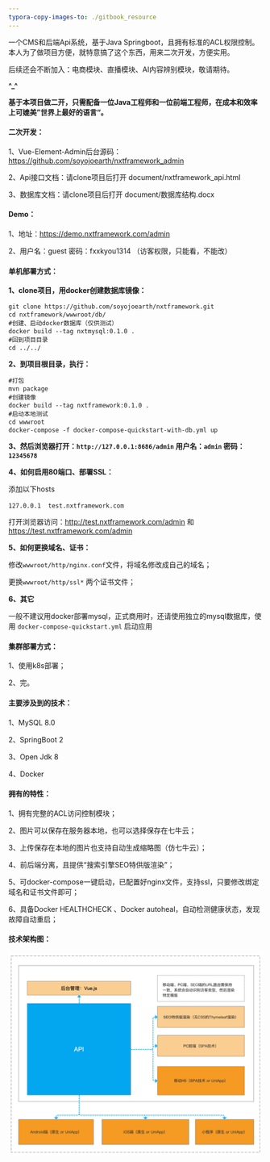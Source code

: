 ```yaml
---
typora-copy-images-to: ./gitbook_resource
---
```


一个CMS和后端Api系统，基于Java Springboot，且拥有标准的ACL权限控制。本人为了做项目方便，就特意搞了这个东西，用来二次开发，方便实用。

后续还会不断加入：电商模块、直播模块、AI内容辨别模块，敬请期待。



**^_^**

**基于本项目做二开，只需配备一位Java工程师和一位前端工程师，在成本和效率上可媲美”世界上最好的语言“。**



#### 二次开发：

1、Vue-Element-Admin后台源码：https://github.com/soyojoearth/nxtframework_admin

2、Api接口文档：请clone项目后打开 document/nxtframework_api.html

3、数据库文档：请clone项目后打开 document/数据库结构.docx



#### Demo：

1、地址：https://demo.nxtframework.com/admin 

2、用户名：guest 密码：fxxkyou1314 （访客权限，只能看，不能改）



#### 单机部署方式：

**1、clone项目，用docker创建数据库镜像：**

```
git clone https://github.com/soyojoearth/nxtframework.git
cd nxtframework/wwwroot/db/
#创建、启动docker数据库（仅供测试）
docker build --tag nxtmysql:0.1.0 .
#回到项目目录
cd ../../
```

**2、到项目根目录，执行：**


```
#打包
mvn package
#创建镜像
docker build --tag nxtframework:0.1.0 .
#启动本地测试
cd wwwroot
docker-compose -f docker-compose-quickstart-with-db.yml up
```

**3、然后浏览器打开：`http://127.0.0.1:8686/admin`  用户名：`admin` 密码：`12345678`**

**4、如何启用80端口、部署SSL：**

添加以下hosts

`127.0.0.1  test.nxtframework.com`

打开浏览器访问：http://test.nxtframework.com/admin 和 https://test.nxtframework.com/admin

**5、如何更换域名、证书：**

修改`wwwroot/http/nginx.conf`文件，将域名修改成自己的域名；

更换`wwwroot/http/ssl*` 两个证书文件；

**6、其它**

一般不建议用docker部署mysql，正式商用时，还请使用独立的mysql数据库，使用 `docker-compose-quickstart.yml` 启动应用



#### 集群部署方式：

1、使用k8s部署；

2、完。




#### 主要涉及到的技术：

1、MySQL 8.0

2、SpringBoot 2

3、Open Jdk 8

4、Docker



#### **拥有的特性：**

1、拥有完整的ACL访问控制模块；

2、图片可以保存在服务器本地，也可以选择保存在七牛云；

3、上传保存在本地的图片也支持自动生成缩略图（仿七牛云）；

4、前后端分离，且提供“搜索引擎SEO特供版渲染”；

5、可docker-compose一键启动，已配置好nginx文件，支持ssl，只要修改绑定域名和证书文件即可；

6、具备Docker HEALTHCHECK 、Docker autoheal，自动检测健康状态，发现故障自动重启；



#### 技术架构图：

![image-20201026155843783](gitbook_resource/image-20201026155843783.png)



